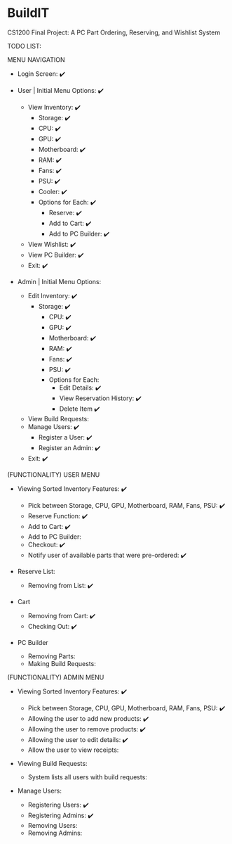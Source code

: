 # BuildIT
CS1200 Final Project: A PC Part Ordering, Reserving, and Wishlist System

TODO LIST:

MENU NAVIGATION

- Login Screen: ✔️
- User | Initial Menu Options: ✔️
    - View Inventory: ✔️
        - Storage: ✔️
        - CPU: ✔️
        - GPU: ✔️
        - Motherboard: ✔️
        - RAM: ✔️
        - Fans: ✔️
        - PSU: ✔️
        - Cooler: ✔️
        - Options for Each: ✔️
            - Reserve: ✔️
            - Add to Cart: ✔️
            - Add to PC Builder: ✔️
    - View Wishlist: ✔️
    - View PC Builder: ✔️
    - Exit: ✔️

- Admin | Initial Menu Options:
    - Edit Inventory: ✔️
      - Storage: ✔️
        - CPU: ✔️
        - GPU: ✔️
        - Motherboard: ✔️
        - RAM: ✔️
        - Fans: ✔️
        - PSU: ✔️
        - Options for Each:
           - Edit Details: ✔️
           - View Reservation History: ✔️
           - Delete Item ✔️
    - View Build Requests: 
    - Manage Users: ✔️ 
        - Register a User: ✔️
        - Register an Admin: ✔️
    - Exit: ✔️

(FUNCTIONALITY) USER MENU
- Viewing Sorted Inventory Features:  ✔️
  - Pick between Storage, CPU, GPU, Motherboard, RAM, Fans, PSU: ✔️
  - Reserve Function: ✔️
  - Add to Cart: ✔️
  - Add to PC Builder:
  - Checkout: ✔️
  - Notify user of available parts that were pre-ordered: ✔️

- Reserve List: 
  - Removing from List: ✔️

- Cart
  - Removing from Cart: ✔️
  - Checking Out: ✔️

- PC Builder
  - Removing Parts: 
  - Making Build Requests:

(FUNCTIONALITY) ADMIN MENU
- Viewing Sorted Inventory Features: ✔️
  - Pick between Storage, CPU, GPU, Motherboard, RAM, Fans, PSU: ✔️
  - Allowing the user to add new products: ✔️
  - Allowing the user to remove products: ✔️
  - Allowing the user to edit details: ✔️
  - Allow the user to view receipts: 

- Viewing Build Requests:
  - System lists all users with build requests:

- Manage Users:
  - Registering Users: ✔️ 
  - Registering Admins: ✔️
  - Removing Users: 
  - Removing Admins: 
